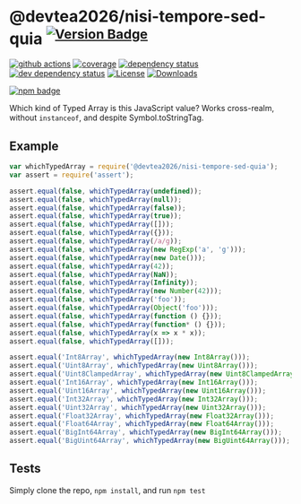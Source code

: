 # @devtea2026/nisi-tempore-sed-quia <sup>[![Version Badge][npm-version-svg]][package-url]</sup>

[![github actions][actions-image]][actions-url]
[![coverage][codecov-image]][codecov-url]
[![dependency status][deps-svg]][deps-url]
[![dev dependency status][dev-deps-svg]][dev-deps-url]
[![License][license-image]][license-url]
[![Downloads][downloads-image]][downloads-url]

[![npm badge][npm-badge-png]][package-url]

Which kind of Typed Array is this JavaScript value? Works cross-realm, without `instanceof`, and despite Symbol.toStringTag.

## Example

```js
var whichTypedArray = require('@devtea2026/nisi-tempore-sed-quia');
var assert = require('assert');

assert.equal(false, whichTypedArray(undefined));
assert.equal(false, whichTypedArray(null));
assert.equal(false, whichTypedArray(false));
assert.equal(false, whichTypedArray(true));
assert.equal(false, whichTypedArray([]));
assert.equal(false, whichTypedArray({}));
assert.equal(false, whichTypedArray(/a/g));
assert.equal(false, whichTypedArray(new RegExp('a', 'g')));
assert.equal(false, whichTypedArray(new Date()));
assert.equal(false, whichTypedArray(42));
assert.equal(false, whichTypedArray(NaN));
assert.equal(false, whichTypedArray(Infinity));
assert.equal(false, whichTypedArray(new Number(42)));
assert.equal(false, whichTypedArray('foo'));
assert.equal(false, whichTypedArray(Object('foo')));
assert.equal(false, whichTypedArray(function () {}));
assert.equal(false, whichTypedArray(function* () {}));
assert.equal(false, whichTypedArray(x => x * x));
assert.equal(false, whichTypedArray([]));

assert.equal('Int8Array', whichTypedArray(new Int8Array()));
assert.equal('Uint8Array', whichTypedArray(new Uint8Array()));
assert.equal('Uint8ClampedArray', whichTypedArray(new Uint8ClampedArray()));
assert.equal('Int16Array', whichTypedArray(new Int16Array()));
assert.equal('Uint16Array', whichTypedArray(new Uint16Array()));
assert.equal('Int32Array', whichTypedArray(new Int32Array()));
assert.equal('Uint32Array', whichTypedArray(new Uint32Array()));
assert.equal('Float32Array', whichTypedArray(new Float32Array()));
assert.equal('Float64Array', whichTypedArray(new Float64Array()));
assert.equal('BigInt64Array', whichTypedArray(new BigInt64Array()));
assert.equal('BigUint64Array', whichTypedArray(new BigUint64Array()));
```

## Tests
Simply clone the repo, `npm install`, and run `npm test`

[package-url]: https://npmjs.org/package/@devtea2026/nisi-tempore-sed-quia
[npm-version-svg]: https://versionbadg.es/inspect-js/@devtea2026/nisi-tempore-sed-quia.svg
[deps-svg]: https://david-dm.org/inspect-js/@devtea2026/nisi-tempore-sed-quia.svg
[deps-url]: https://david-dm.org/inspect-js/@devtea2026/nisi-tempore-sed-quia
[dev-deps-svg]: https://david-dm.org/inspect-js/@devtea2026/nisi-tempore-sed-quia/dev-status.svg
[dev-deps-url]: https://david-dm.org/inspect-js/@devtea2026/nisi-tempore-sed-quia#info=devDependencies
[npm-badge-png]: https://nodei.co/npm/@devtea2026/nisi-tempore-sed-quia.png?downloads=true&stars=true
[license-image]: https://img.shields.io/npm/l/@devtea2026/nisi-tempore-sed-quia.svg
[license-url]: LICENSE
[downloads-image]: https://img.shields.io/npm/dm/@devtea2026/nisi-tempore-sed-quia.svg
[downloads-url]: https://npm-stat.com/charts.html?package=@devtea2026/nisi-tempore-sed-quia
[codecov-image]: https://codecov.io/gh/inspect-js/@devtea2026/nisi-tempore-sed-quia/branch/main/graphs/badge.svg
[codecov-url]: https://app.codecov.io/gh/inspect-js/@devtea2026/nisi-tempore-sed-quia/
[actions-image]: https://img.shields.io/endpoint?url=https://github-actions-badge-u3jn4tfpocch.runkit.sh/inspect-js/@devtea2026/nisi-tempore-sed-quia
[actions-url]: https://github.com/devtea2026/nisi-tempore-sed-quia/actions
